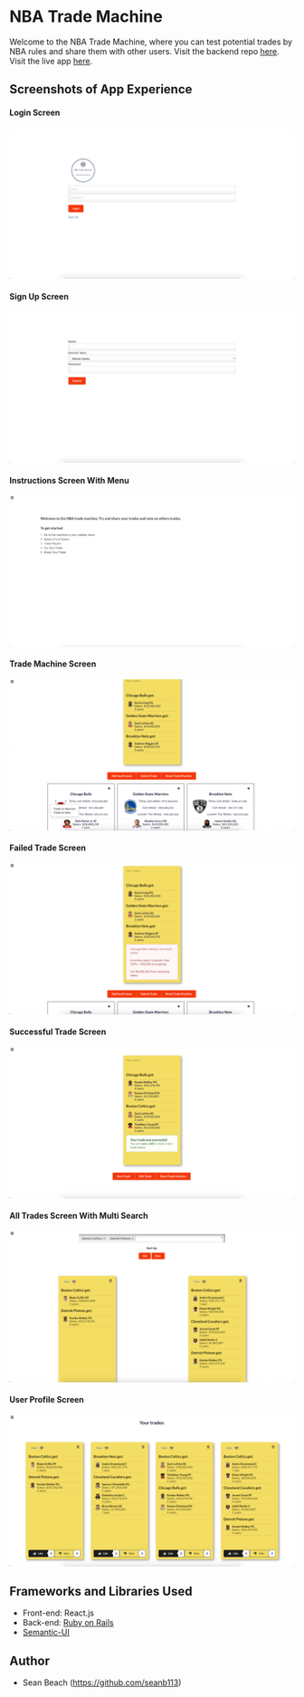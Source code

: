 # NBA Trade Machine
Welcome to the NBA Trade Machine, where you can test potential trades by NBA rules and share them with other users. Visit the backend repo [here](https://github.com/seanb113/nbatrademachine_backend). Visit the live app [here](https://nbatrademachine-app.herokuapp.com/).

## Screenshots of App Experience

#### Login Screen
![Login Screen](./public/img/login.png) 

#### Sign Up Screen
![Sign Up Screen](./public/img/signup.png)

#### Instructions Screen With Menu
![Instructions Screen With Menu](./public/img/welcome.gif) 

#### Trade Machine Screen
![Trade Machine Screen](./public/img/machine.png) 

#### Failed Trade Screen
![Failed Trade Screen](./public/img/fail.png) 

#### Successful Trade Screen
![Successful Trade Screen](./public/img/success.png)

#### All Trades Screen With Multi Search
![All Trades Screen](./public/img/multisearch.png)

#### User Profile Screen
![User Profile Screen](./public/img/userprofile.png) 

## Frameworks and Libraries Used

- Front-end: React.js
- Back-end: [Ruby on Rails](https://github.com/rails/rails)
- [Semantic-UI](https://semantic-ui.com/)

## Author
- Sean Beach (https://github.com/seanb113)
